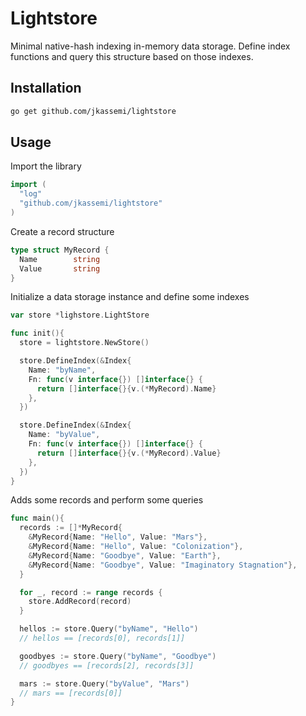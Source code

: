 # Lightstore

Minimal native-hash indexing in-memory data storage. Define index functions and
query this structure based on those indexes. 

## Installation

```bash
go get github.com/jkassemi/lightstore
```

## Usage

Import the library

```go
import (
  "log"
  "github.com/jkassemi/lightstore"
)
```

Create a record structure

```go
type struct MyRecord {
  Name        string
  Value       string
}
```

Initialize a data storage instance and define some indexes 

```go
var store *lighstore.LightStore

func init(){
  store = lightstore.NewStore()

  store.DefineIndex(&Index{
    Name: "byName",
    Fn: func(v interface{}) []interface{} {
      return []interface{}{v.(*MyRecord).Name}
    },
  })

  store.DefineIndex(&Index{
    Name: "byValue",
    Fn: func(v interface{}) []interface{} {
      return []interface{}{v.(*MyRecord).Value}
    },
  })
}
```

Adds some records and perform some queries

```go
func main(){
  records := []*MyRecord{
    &MyRecord{Name: "Hello", Value: "Mars"},
    &MyRecord{Name: "Hello", Value: "Colonization"},
    &MyRecord{Name: "Goodbye", Value: "Earth"},
    &MyRecord{Name: "Goodbye", Value: "Imaginatory Stagnation"},
  }

  for _, record := range records {
    store.AddRecord(record)
  }

  hellos := store.Query("byName", "Hello")
  // hellos == [records[0], records[1]] 

  goodbyes := store.Query("byName", "Goodbye")
  // goodbyes == [records[2], records[3]]

  mars := store.Query("byValue", "Mars")
  // mars == [records[0]]
}
```
